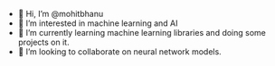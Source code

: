 - 👋 Hi, I’m @mohitbhanu
- 👀 I’m interested in machine learning and AI 
- 🌱 I’m currently learning machine learning libraries and doing some projects on it.
- 💞️ I’m looking to collaborate on neural network models.

<!---
mohitbhanu/mohitbhanu is a ✨ special ✨ repository because its `README.md` (this file) appears on your GitHub profile.
You can click the Preview link to take a look at your changes.
--->
